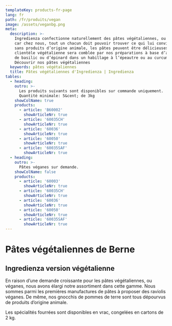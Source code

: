 ```yaml
---
templateKey: products-fr-page
lang: fr 
path: /fr/produits/vegan
image: /assets/veganbg.png
meta:
  description: >-
    Ingredienza confectionne naturellement des pâtes végétaliennes, ou véganes –
    car chez nous, tout un chacun doit pouvoir trouver ce qui lui convient. Même
    sans produits d’origine animale, les pâtes peuvent être délicieuses. Votre
    clientèle végétalienne sera comblée par nos préparations à base d’aubergine,
    de basilic ou d’épinard dans un habillage à l’épeautre ou au curcuma.  ►
    Découvrir nos pâtes végétaliennes
  keywords: pâtes végétaliennes 
  title: Pâtes végétaliennes d'Ingredienza | Ingredienza
tables:
  - heading:
    outro: >-
      Les produits suivants sont disponibles sur commande uniquement.  <br />
      Quantité minimale: 5&cent; de 3kg
    showColName: true
    products:
      - article: 'B60002'
        showArticleNr: true
      - article: '60035CH'
        showArticleNr: true
      - article: '60036'
        showArticleNr: true
      - article: '60050'
        showArticleNr: true
      - article: '60035SAF'
        showArticleNr: true
  - heading: 
    outro: >-
      Pâtes véganes sur demande.
    showColName: false 
    products:
      - article: '60003'
        showArticleNr: true
      - article: '60035CH'
        showArticleNr: true
      - article: '60036'
        showArticleNr: true
      - article: '60050'
        showArticleNr: true
      - article: '60035SAF'
        showArticleNr: true
---
```

 
# Pâtes végétaliennes de Berne

## Ingredienza version végétalienne 

En raison d’une demande croissante pour les pâtes végétaliennes, ou véganes,
nous avons élargi notre assortiment dans cette gamme. Nous sommes parmi les
premières manufactures de pâtes à proposer des raviolis véganes.  De même, nos
gnocchis de pommes de terre sont tous dépourvus de produits d’origine animale.

Les spécialités fourrées sont disponibles en vrac, congelées en cartons
de 2 kg.
